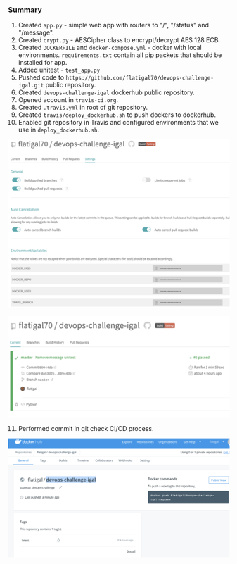 ### Summary

1. Created `app.py` - simple web app with routers to "/", "/status" and "/message".
2. Created `crypt.py` - AESCipher class to encrypt/decrypt AES 128 ECB.
3. Created `DOCKERFILE` and `docker-compose.yml` - docker with local environments.
   `requirements.txt` contain all pip packets that should be installed for app.
4. Added unitest - `test_app.py`
5. Pushed code to `https://github.com/flatigal70/devops-challenge-igal.git` public repository.
6. Created `devops-challenge-igal` dockerhub public repository.
7. Opened account in `travis-ci.org`.
8. Created `.travis.yml` in root of git repository.
9. Created `travis/deploy_dockerhub.sh` to push dockers to dockerhub.
10. Enabled git repository in Travis and configured environments that we use in `deploy_dockerhub.sh`.

![Screenshot](../screenshots/Travis1.png)

![Screenshot](../screenshots/Travis2.png)

11. Performed commit in git check CI/CD process.

![Screenshot](../screenshots/DockerHub.png)
